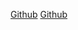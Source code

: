 [Github](https://github.com/kuveee/SCL019-md-links)
[Github](https://github.com/kuveee/SCL019-md-nose)
